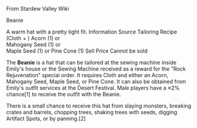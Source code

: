 From Stardew Valley Wiki

Beanie

A warm hat with a pretty tight fit. Information Source Tailoring Recipe  
(Cloth + ) Acorn (1) or  
Mahogany Seed (1) or  
Maple Seed (1) or Pine Cone (1) Sell Price Cannot be sold

The **Beanie** is a hat that can be tailored at the sewing machine inside Emily's house or the Sewing Machine received as a reward for the "Rock Rejuvenation" special order. It requires Cloth and either an Acorn, Mahogany Seed, Maple Seed, or Pine Cone. It can also be obtained from Emily's outfit services at the Desert Festival. Male players have a ≈2% chance\[1] to receive the outfit with the Beanie.

There is a small chance to receive this hat from slaying monsters, breaking crates and barrels, chopping trees, shaking trees with seeds, digging Artifact Spots, or by panning.\[2]